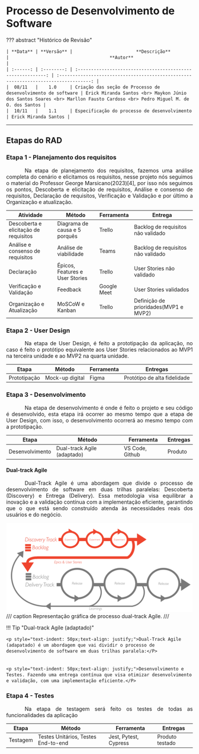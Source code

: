 # **Processo de Desenvolvimento de Software**

??? abstract "Histórico de Revisão"

    | **Data** | **Versão** |                        **Descrição**                         |                                      **Autor**                                       |
    | :------: | :--------: | :----------------------------------------------------------: | :----------------------------------------------------------------------------------: |
    |  08/11   |    1.0     | Criação das seção de Processo de desenvolvimento de software | Erick Miranda Santos <br> Maykon Júnio dos Santos Soares <br> Marllon Fausto Cardoso <br> Pedro Miguel M. de O. dos Santos |
    |  10/11   |    1.1     | Especificação do processo de desenvolvimento | Erick Miranda Santos |

---

## **Etapas do RAD**

### **Etapa 1 - Planejamento dos requisitos**

<p style="text-indent: 50px;text-align: justify;">Na etapa de planejamento dos requisitos, fazemos uma análise completa do cenário e elicitamos os requisitos, nesse projeto nós seguimos o material do Professor George Marsicano(2023)[4], por isso nós seguimos os pontos, Descoberta e elicitação de requisitos, Análise e consenso de requisitos, Declaração de requisitos, Verificação e Validação e por último a Organização e atualização.</p>

| Atividade                             | Método                          | Ferramenta  | Entrega                               |
| ------------------------------------- | ------------------------------- | ----------- | ------------------------------------- |
| Descoberta e elicitação de requisitos | Diagrama de causa e 5 porquês   | Trello      | Backlog de requisitos não validado    |
| Análise e consenso de requisitos      | Análise de viabilidade          | Teams       | Backlog de requisitos não validado    |
| Declaração                            | Épicos, Features e User Stories | Trello      | User Stories não validado             |
| Verificação e Validação               | Feedback                        | Google Meet | User Stories validados                |
| Organização e Atualização             | MoSCoW e Kanban                 | Trello      | Definição de prioridades(MVP1 e MVP2) |

### **Etapa 2 - User Design**

<p style="text-indent: 50px;text-align: justify;">Na etapa de User Design, é feito a prototipação da aplicação, no caso é feito o protótipo equivalente aos User Stories relacionados ao MVP1 na terceira unidade e ao MVP2 na quarta unidade.</p>

| Etapa        | Método          | Ferramenta | Entregas                     |
| ------------ | --------------- | ---------- | ---------------------------- |
| Prototipação | Mock-up digital | Figma      | Protótipo de alta fidelidade |

### **Etapa 3 - Desenvolvimento**

<p style="text-indent: 50px;text-align: justify;">Na etapa de desenvolvimento é onde é feito o projeto e seu código é desenvolvido, esta etapa irá ocorrer ao mesmo tempo que a etapa de User Design, com isso, o desenvolvimento ocorrerá ao mesmo tempo com a prototipação.</p>

| Etapa           | Método                      | Ferramenta      | Entregas |
| --------------- | --------------------------- | --------------- | -------- |
| Desenvolvimento | Dual-track Agile (adaptado) | VS Code, Github | Produto  |

#### **Dual-track Agile**

<p style="text-indent: 50px;text-align: justify;">Dual-Track Agile é uma abordagem que divide o processo de desenvolvimento de software em duas trilhas paralelas: Descoberta (Discovery) e Entrega (Delivery). Essa metodologia visa equilibrar a inovação e a validação contínua com a implementação eficiente, garantindo que o que está sendo construído atenda às necessidades reais dos usuários e do negócio.</p>

![alt text](../../assets/image.png)
/// caption
Representação gráfica de processo dual-track Agile.
///

!!! Tip "Dual-track Agile (adaptado)"

    <p style="text-indent: 50px;text-align: justify;">Dual-Track Agile (adapatado) é um abordagem que vai dividir o processo de desenvolvimento de software em duas trilhas paralela:</P>


    <p style="text-indent: 50px;text-align: justify;">Desenvolvimento e Testes. Fazendo uma entrega contínua que visa otimizar desenvolvimento e validação, com uma implementação eficiente.</P>

### **Etapa 4 - Testes**

<p style="text-indent: 50px;text-align: justify;">Na etapa de testagem será feito os testes de todas as funcionalidades da aplicação</p>

| Etapa    | Método                              | Ferramenta            | Entregas        |
| -------- | ----------------------------------- | --------------------- | --------------- |
| Testagem | Testes Unitários, Testes End-to-end | Jest, Pytest, Cypress | Produto testado |
